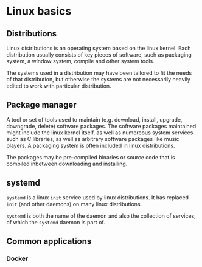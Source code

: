 # Linux basics

## Distributions

Linux distributions is an operating system based on the linux kernel. Each distribution usually consists of key pieces of software, such as packaging system, a window system, compile and other system tools.

The systems used in a distribution may have been tailored to fit the needs of that distribution, but otherwise the systems are not necessarily heavily edited to work with particular distribution.


## Package manager

A tool or set of tools used to maintain (e.g. download, install, upgrade, downgrade, delete) software packages.  The software packages maintained might include the linux kernel itself, as well as numereous system services such as C libraries, as well as arbitrary software packages like music players. A packaging system is often included in linux distributions.

The packages may be pre-compiled binaries or source code that is compiled inbetween downloading and installing.

## systemd

`systemd` is a linux `init` service used by linux distributions. It has replaced `init` (and other daemons) on many linux distributions.

`systemd` is both the name of the daemon and also the collection of services, of which the `systemd` daemon is part of.


## Common applications


### Docker